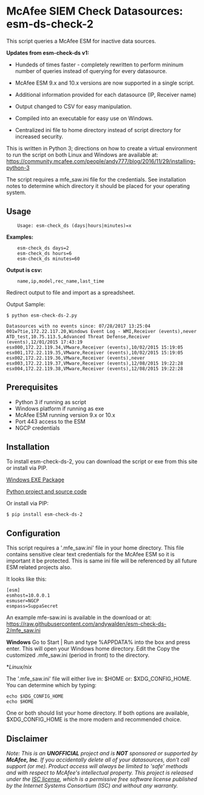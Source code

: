 McAfee SIEM Check Datasources: esm-ds-check-2
================================

This script queries a McAfee ESM for inactive data sources.

**Updates from esm-check-ds v1:**

 - Hundeds of times faster - completely rewritten to perform mininum number of queries 
 instead of querying for every datasource.
   
 - McAfee ESM 9.x and 10.x versions are now supported in a single script.

 - Additional information provided for each datasource (IP, Receiver name)
 
 - Output changed to CSV for easy manipulation. 
 
 - Compiled into an executable for easy use on Windows.
 
 - Centralized ini file to home directory instead of script directory for increased security.
  

This is written in Python 3; directions on how to create a virtual environment
to run the script on both Linux and Windows are available at: 
https://community.mcafee.com/people/andy777/blog/2016/11/29/installing-python-3

The script requires a mfe_saw.ini file for the credentials. See installation notes
to determine which directory it should be placed for your operating system.

Usage
------------


```
    Usage: esm-check_ds (days|hours|minutes)=x  
```
    
**Examples:**
   
        esm-check_ds days=2
        esm-check_ds hours=6
        esm-check_ds minutes=60
    
**Output is csv:**
```
    name,ip,model,rec_name,last_time
```    
Redirect output to file and import as a spreadsheet.

Output Sample:

    $ python esm-check-ds-2.py
    
    Datasources with no events since: 07/28/2017 13:25:04
    001w7tie,172.22.117.20,Windows Event Log - WMI,Receiver (events),never
    ATD_test,10.75.113.5,Advanced Threat Defense,Receiver (events),12/01/2015 17:43:19
    esx000,172.22.119.34,VMware,Receiver (events),10/02/2015 15:19:05
    esx001,172.22.119.35,VMware,Receiver (events),10/02/2015 15:19:05
    esx002,172.22.119.36,VMware,Receiver (events),never
    esx003,172.22.119.37,VMware,Receiver (events),12/08/2015 19:22:28
    esx004,172.22.119.38,VMware,Receiver (events),12/08/2015 19:22:28

Prerequisites
-------------------
* Python 3 if running as script
* Windows platform if running as exe
* McAfee ESM running version 9.x or 10.x
* Port 443 access to the ESM
* NGCP credentials

Installation
------------
To install esm-check-ds-2, you can download the script or exe from this site or install via PIP.

[Windows EXE Package](https://github.com/andywalden/esmcheckds2/files/1185928/esmdscheck2.zip)

[Python project and source code](https://github.com/andywalden/esm-check-ds-2)

Or install via PIP:

    $ pip install esm-check-ds-2

Configuration
------------
This script requires a '.mfe_saw.ini' file in your home directory. This file contains sensitive clear text credentials for the McAfee ESM so it is important it be protected. This is same ini file will be referenced by all future ESM related projects also.

It looks like this:
```
[esm]
esmhost=10.0.0.1
esmuser=NGCP
esmpass=SuppaSecret
```
An example mfe-saw.ini is available in the download or at:
https://raw.githubusercontent.com/andywalden/esm-check-ds-2/mfe_saw.ini

**Windows**
Go to Start | Run and type %APPDATA% into the box and press enter. This will open your
Windows home directory. Edit the Copy the customized .mfe_saw.ini (period in front) to the directory.

**Linux/*nix**

The '.mfe_saw.ini' file will either live in: \$HOME or: $XDG_CONFIG_HOME. You can determine which by
typing:
```
echo $XDG_CONFIG_HOME
echo $HOME

```
One or both should list your home directory. If both options are available, $XDG_CONFIG_HOME is the more modern and recommended choice.


Disclaimer
------------
_Note: This is an **UNOFFICIAL** project and is **NOT** sponsored or supported by **McAfee, Inc**. If you accidentally delete all of your datasources, don't call support (or me). Product access will always be limited to 'safe' methods and with respect to McAfee's intellectual property.  This project is released under the [ISC license](https://en.wikipedia.org/wiki/ISC_license), which is a permissive free software license published by the Internet Systems Consortium (ISC) and without any warranty._

